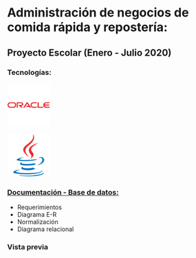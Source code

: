 # Administración de negocios de comida rápida y repostería:
## Proyecto Escolar (Enero - Julio 2020)

### Tecnologías:
<p align="left"> <a href="https://www.oracle.com/" target="_blank" rel="noreferrer"> <img src="https://raw.githubusercontent.com/devicons/devicon/master/icons/oracle/oracle-original.svg" alt="oracle" width="100" height="100"/> </a> </p>

<p align="left"> <a href="https://www.java.com" target="_blank" rel="noreferrer"> <img src="https://raw.githubusercontent.com/devicons/devicon/master/icons/java/java-original.svg" alt="java" width="100" height="100"/> </a> </p>

### [Documentación - Base de datos:](https://drive.google.com/file/d/1Ri6KP8BVzNl7WZim_BryQiwuPevS1iZb/view?usp=share_link)
- Requerimientos
- Diagrama E-R
- Normalización 
- Diagrama relacional
### Vista previa





